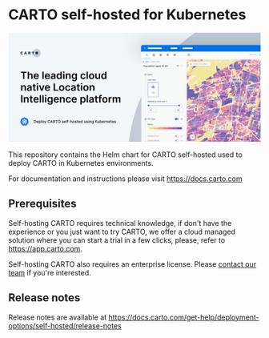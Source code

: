 # CARTO self-hosted for Kubernetes

![](./img/header-k8s.png)

This repository contains the Helm chart for CARTO self-hosted used to deploy CARTO in Kubernetes environments.

For documentation and instructions please visit https://docs.carto.com

## Prerequisites

Self-hosting CARTO requires technical knowledge, if don't have the experience or you just want to try CARTO, we offer a cloud managed solution where you can start a trial in a few clicks, please, refer to https://app.carto.com.

Self-hosting CARTO also requires an enterprise license. Please [contact our team](https://carto.com/request-live-demo) if you're interested.

## Release notes

Release notes are available at https://docs.carto.com/get-help/deployment-options/self-hosted/release-notes